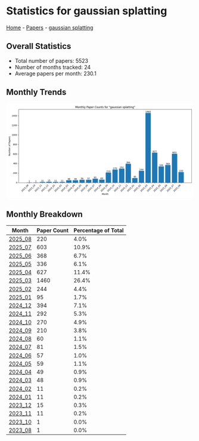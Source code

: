 # Statistics for gaussian splatting

[Home](https://arxcompass.github.io) - [Papers](https://arxcompass.github.io/papers) - [gaussian splatting](https://arxcompass.github.io/papers/gaussian_splatting)

## Overall Statistics

- Total number of papers: 5523
- Number of months tracked: 24
- Average papers per month: 230.1

## Monthly Trends

![Monthly Paper Counts](monthly_stats.png)

## Monthly Breakdown

| Month | Paper Count | Percentage of Total |
| --- | --- | --- |
| [2025_08](./2025_08/papers_1.md) | 220 | 4.0% |
| [2025_07](./2025_07/papers_1.md) | 603 | 10.9% |
| [2025_06](./2025_06/papers_1.md) | 368 | 6.7% |
| [2025_05](./2025_05/papers_1.md) | 336 | 6.1% |
| [2025_04](./2025_04/papers_1.md) | 627 | 11.4% |
| [2025_03](./2025_03/papers_1.md) | 1460 | 26.4% |
| [2025_02](./2025_02/papers_1.md) | 244 | 4.4% |
| [2025_01](./2025_01/papers_1.md) | 95 | 1.7% |
| [2024_12](./2024_12/papers_1.md) | 394 | 7.1% |
| [2024_11](./2024_11/papers_1.md) | 292 | 5.3% |
| [2024_10](./2024_10/papers_1.md) | 270 | 4.9% |
| [2024_09](./2024_09/papers_1.md) | 210 | 3.8% |
| [2024_08](./2024_08/papers_1.md) | 60 | 1.1% |
| [2024_07](./2024_07/papers_1.md) | 81 | 1.5% |
| [2024_06](./2024_06/papers_1.md) | 57 | 1.0% |
| [2024_05](./2024_05/papers_1.md) | 59 | 1.1% |
| [2024_04](./2024_04/papers_1.md) | 49 | 0.9% |
| [2024_03](./2024_03/papers_1.md) | 48 | 0.9% |
| [2024_02](./2024_02/papers_1.md) | 11 | 0.2% |
| [2024_01](./2024_01/papers_1.md) | 11 | 0.2% |
| [2023_12](./2023_12/papers_1.md) | 15 | 0.3% |
| [2023_11](./2023_11/papers_1.md) | 11 | 0.2% |
| [2023_10](./2023_10/papers_1.md) | 1 | 0.0% |
| [2023_08](./2023_08/papers_1.md) | 1 | 0.0% |
